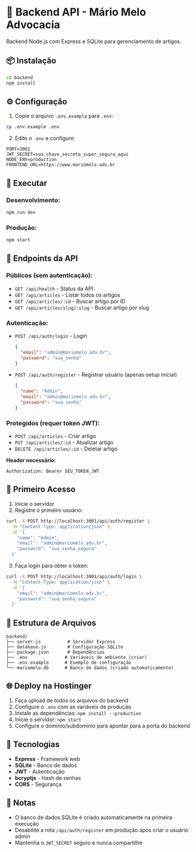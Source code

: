 # 🚀 Backend API - Mário Melo Advocacia

Backend Node.js com Express e SQLite para gerenciamento de artigos.

## 📦 Instalação

```bash
cd backend
npm install
```

## ⚙️ Configuração

1. Copie o arquivo `.env.example` para `.env`:
```bash
cp .env.example .env
```

2. Edite o `.env` e configure:
```env
PORT=3001
JWT_SECRET=sua_chave_secreta_super_segura_aqui
NODE_ENV=production
FRONTEND_URL=https://www.mariomelo.adv.br
```

## 🏃 Executar

### Desenvolvimento:
```bash
npm run dev
```

### Produção:
```bash
npm start
```

## 📡 Endpoints da API

### Públicos (sem autenticação):

- `GET /api/health` - Status da API
- `GET /api/articles` - Listar todos os artigos
- `GET /api/articles/:id` - Buscar artigo por ID
- `GET /api/articles/slug/:slug` - Buscar artigo por slug

### Autenticação:

- `POST /api/auth/login` - Login
  ```json
  {
    "email": "admin@mariomelo.adv.br",
    "password": "sua_senha"
  }
  ```

- `POST /api/auth/register` - Registrar usuário (apenas setup inicial)
  ```json
  {
    "name": "Admin",
    "email": "admin@mariomelo.adv.br",
    "password": "sua_senha"
  }
  ```

### Protegidos (requer token JWT):

- `POST /api/articles` - Criar artigo
- `PUT /api/articles/:id` - Atualizar artigo
- `DELETE /api/articles/:id` - Deletar artigo

**Header necessário:**
```
Authorization: Bearer SEU_TOKEN_JWT
```

## 🔐 Primeiro Acesso

1. Inicie o servidor
2. Registre o primeiro usuário:
```bash
curl -X POST http://localhost:3001/api/auth/register \
  -H "Content-Type: application/json" \
  -d '{
    "name": "Admin",
    "email": "admin@mariomelo.adv.br",
    "password": "sua_senha_segura"
  }'
```

3. Faça login para obter o token:
```bash
curl -X POST http://localhost:3001/api/auth/login \
  -H "Content-Type: application/json" \
  -d '{
    "email": "admin@mariomelo.adv.br",
    "password": "sua_senha_segura"
  }'
```

## 📁 Estrutura de Arquivos

```
backend/
├── server.js          # Servidor Express
├── database.js        # Configuração SQLite
├── package.json       # Dependências
├── .env              # Variáveis de ambiente (criar)
├── .env.example      # Exemplo de configuração
└── mariomelo.db      # Banco de dados (criado automaticamente)
```

## 🌐 Deploy na Hostinger

1. Faça upload de todos os arquivos do backend
2. Configure o `.env` com as variáveis de produção
3. Instale as dependências: `npm install --production`
4. Inicie o servidor: `npm start`
5. Configure o domínio/subdomínio para apontar para a porta do backend

## 🔧 Tecnologias

- **Express** - Framework web
- **SQLite** - Banco de dados
- **JWT** - Autenticação
- **bcryptjs** - Hash de senhas
- **CORS** - Segurança

## 📝 Notas

- O banco de dados SQLite é criado automaticamente na primeira execução
- Desabilite a rota `/api/auth/register` em produção após criar o usuário admin
- Mantenha o `JWT_SECRET` seguro e nunca compartilhe
